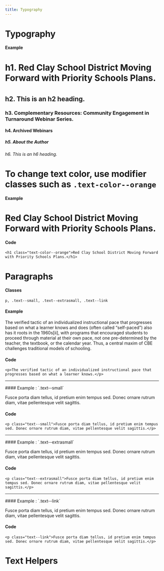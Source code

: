 ```yaml
---
title: Typography
---
```


# Typography

#### Example
<div class="typography">
  <h1>h1. Red Clay School District Moving Forward with Priority Schools Plans.<h1>
  <h2>h2. This is an h2 heading.</h2>
  <h3>h3. Complementary Resources: Community Engagement in Turnaround Webinar Series.</h3>
  <h4>h4. Archived Webinars</h4>
  <h5>h5. About the Author</h5>
  <h6>h6. This is an h6 heading.</h6>
</div>

# To change text color, use modifier classes such as `.text-color--orange`

#### Example
<div class="example">
  <h1 class="text-color--orange">Red Clay School District Moving Forward with Priority Schools Plans.</h1>
</div>

#### Code
```
<h1 class="text-color--orange">Red Clay School District Moving Forward with Priority Schools Plans.</h1>
```

# Paragraphs

#### Classes
`p, .text--small, .text--extrasmall, .text--link`

#### Example
The verified tactic of an individualized instructional pace that progresses based on what a learner knows and does (often called “self-paced”) also has it roots in the 1960s[ii], with programs that encouraged students to proceed through material at their own pace, not one pre-determined by the teacher, the textbook, or the calendar year. Thus, a central maxim of CBE challenges traditional models of schooling.

#### Code
```
<p>The verified tactic of an individualized instructional pace that progresses based on what a learner knows.</p>
```

<hr />
#### Example : `.text--small`
<p class="text--small">Fusce porta diam tellus, id pretium enim tempus sed. Donec ornare rutrum diam, vitae pellentesque velit sagittis.</p>

#### Code
```
<p class="text--small">Fusce porta diam tellus, id pretium enim tempus sed. Donec ornare rutrum diam, vitae pellentesque velit sagittis.</p>
```

<hr />
#### Example : `.text--extrasmall`
<p class="text--extrasmall">Fusce porta diam tellus, id pretium enim tempus sed. Donec ornare rutrum diam, vitae pellentesque velit sagittis.</p>

#### Code
```
<p class="text--extrasmall">Fusce porta diam tellus, id pretium enim tempus sed. Donec ornare rutrum diam, vitae pellentesque velit sagittis.</p>
```

<hr />
#### Example : `.text--link`
<p class="text--link">Fusce porta diam tellus, id pretium enim tempus sed. Donec ornare rutrum diam, vitae pellentesque velit sagittis.</p>

#### Code
```
<p class="text--link">Fusce porta diam tellus, id pretium enim tempus sed. Donec ornare rutrum diam, vitae pellentesque velit sagittis.</p>
```

# Text Helpers
